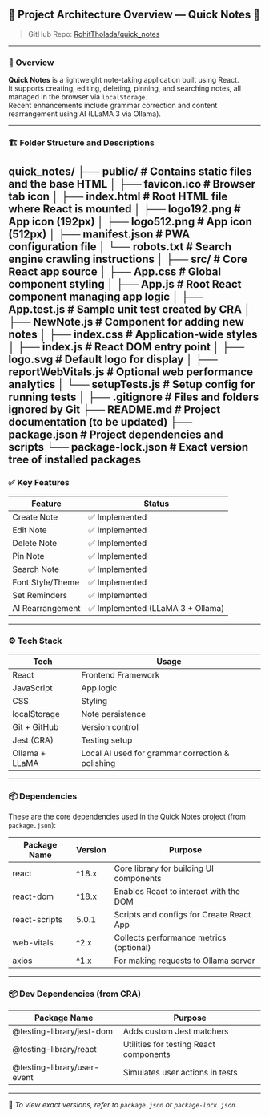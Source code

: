 ## 📁 Project Architecture Overview — Quick Notes 📝

> GitHub Repo: [RohitTholada/quick_notes](https://github.com/RohitTholada/quick_notes)

---

### 🧾 Overview

**Quick Notes** is a lightweight note-taking application built using React.  
It supports creating, editing, deleting, pinning, and searching notes, all managed in the browser via `localStorage`.  
Recent enhancements include grammar correction and content rearrangement using AI (LLaMA 3 via Ollama).

---

### 🏗️ Folder Structure and Descriptions

quick_notes/
├── public/ # Contains static files and the base HTML
│ ├── favicon.ico # Browser tab icon
│ ├── index.html # Root HTML file where React is mounted
│ ├── logo192.png # App icon (192px)
│ ├── logo512.png # App icon (512px)
│ ├── manifest.json # PWA configuration file
│ └── robots.txt # Search engine crawling instructions
│
├── src/ # Core React app source
│ ├── App.css # Global component styling
│ ├── App.js # Root React component managing app logic
│ ├── App.test.js # Sample unit test created by CRA
│ ├── NewNote.js # Component for adding new notes
│ ├── index.css # Application-wide styles
│ ├── index.js # React DOM entry point
│ ├── logo.svg # Default logo for display
│ ├── reportWebVitals.js # Optional web performance analytics
│ └── setupTests.js # Setup config for running tests
│
├── .gitignore # Files and folders ignored by Git
├── README.md # Project documentation (to be updated)
├── package.json # Project dependencies and scripts
└── package-lock.json # Exact version tree of installed packages
---

### ✅ Key Features

| Feature             | Status                             |
|---------------------|------------------------------------| 
| Create Note         | ✅ Implemented                    |
| Edit Note           | ✅ Implemented                    |
| Delete Note         | ✅ Implemented                    |
| Pin Note            | ✅ Implemented                    |
| Search Note         | ✅ Implemented                    |
| Font Style/Theme    | ✅ Implemented                    |
| Set Reminders       | ✅ Implemented                    |
| AI Rearrangement    | ✅ Implemented (LLaMA 3 + Ollama) |

---

### ⚙️ Tech Stack

| Tech               | Usage                                               |
|--------------------|-----------------------------------------------------|
| React              | Frontend Framework                                  |
| JavaScript         | App logic                                           |
| CSS                | Styling                                             |
| localStorage       | Note persistence                                    |
| Git + GitHub       | Version control                                     |
| Jest (CRA)         | Testing setup                                       |
| Ollama + LLaMA     | Local AI used for grammar correction & polishing    |

---

### 📦 Dependencies

These are the core dependencies used in the Quick Notes project (from `package.json`):

| Package Name  | Version | Purpose                                    |
|---------------|---------|--------------------------------------------|
| react         | ^18.x   | Core library for building UI components    |
| react-dom     | ^18.x   | Enables React to interact with the DOM     |
| react-scripts | 5.0.1   | Scripts and configs for Create React App   |
| web-vitals    | ^2.x    | Collects performance metrics (optional)    |
| axios         | ^1.x    | For making requests to Ollama server       |

---

### 📦 Dev Dependencies (from CRA)

| Package Name                | Purpose                                 |
|-----------------------------|-----------------------------------------|
| @testing-library/jest-dom   | Adds custom Jest matchers               |
| @testing-library/react      | Utilities for testing React components  |
| @testing-library/user-event | Simulates user actions in tests         |

---

📄 *To view exact versions, refer to `package.json` or `package-lock.json`.*